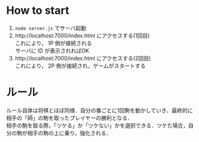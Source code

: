 # How to start
1. `node server.js` でサーバ起動
1. http://localhost:7000/index.html にアクセスする(1回目)  
これにより， 1P 側が接続される  
サーバに ID が表示されればOK
1. http://localhost:7000/index.html にアクセスする(2回目)  
これにより， 2P 側が接続され，ゲームがスタートする
# ルール
ルール自体は将棋とほぼ同様．自分の番ごとに1回駒を動かしていき，最終的に相手の「師」の駒を取ったプレイヤーの勝利となる．  
相手の駒を取る際，「ツケる」か「ツケない」かを選択できる．ツケた場合，自分の駒が相手の駒の上に乗り，強化される．